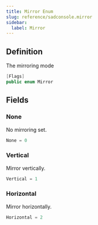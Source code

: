 ```yaml
---
title: Mirror Enum
slug: reference/sadconsole.mirror
sidebar:
  label: Mirror
---
```

## Definition

The mirroring mode

```csharp title="C#"
[Flags]
public enum Mirror
```


## Fields

### None

No mirroring set.

```csharp title="C#"
None = 0
```

### Vertical

Mirror vertically.

```csharp title="C#"
Vertical = 1
```

### Horizontal

Mirror horizontally.

```csharp title="C#"
Horizontal = 2
```